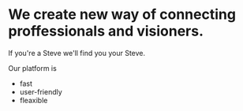 

# We create new way of connecting proffessionals and visioners.

If you're a Steve we'll find you your Steve.

Our platform is
* fast
* user-friendly
* fleaxible

